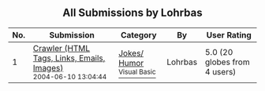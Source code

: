 ﻿<div align="center">

## All Submissions by Lohrbas

</div>

No.  | Submission | Category | By   | User Rating
---- | ---------- | -------- | ---- | -----------
1 | [Crawler \(HTML Tags, Links, Emails, Images\)<br /><sup>2004-06-10 13:04:44</sup>](https://github.com/Planet-Source-Code/lohrbas-crawler-html-tags-links-emails-images__1-53567) | [Jokes/ Humor<br /><sup>Visual Basic</sup>](../ByCategory/jokes-humor__1-40.md) | Lohrbas | 5.0 (20 globes from 4 users)
